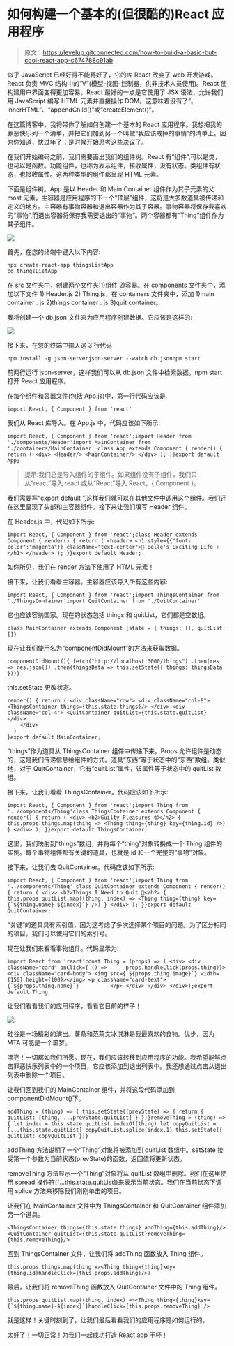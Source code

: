 # 如何构建一个基本的(但很酷的)React 应用程序

> 原文：<https://levelup.gitconnected.com/how-to-build-a-basic-but-cool-react-app-c674788c91ab>

似乎 JavaScript 已经好得不能再好了，它的库 React 改变了 web 开发游戏。React 负责 MVC 结构中的“V”(模型-视图-控制器，供非技术人员使用)。React 使构建用户界面变得更加容易。React 最好的一点是它使用了 JSX 语法，允许我们用 JavaScript 编写 HTML 元素并直接操作 DOM。这意味着没有了”。innerHTML”、“appendChild()”或“createElement()”。

在这篇博客中，我将带你了解如何创建一个基本的 React 应用程序。我想把我的罪恶快乐列一个清单，并把它们加到另一个叫做“我应该戒掉的事情”的清单上。因为你知道，快过年了；是时候开始思考这些决议了。

在我们开始编码之前，我们需要画出我们的组件树。React 有“组件”,可以是类，也可以是函数。功能组件，也称为表示组件，接收属性，没有状态。类组件有状态，也接收属性。这两种类型的组件都呈现 HTML 元素。

下面是组件树。App 是以 Header 和 Main Container 组件作为其子元素的父 most 元素。主容器是应用程序的下一个“顶层”组件，这将是大多数道具被传递和定义的地方。主容器有事物容器和退出容器作为其子容器。事物容器将保存我喜欢的“事物”,而退出容器将保存我需要退出的“事物”。两个容器都有“Thing”组件作为其子组件。

![](img/0bf853efb7276988dd282c7e24596aea.png)

首先，在您的终端中键入以下内容:

```
npx create-react-app thingsListApp
cd thingsListApp
```

在 src 文件夹中，创建两个文件夹:1)组件 2)容器。在 components 文件夹中，添加以下文件 1) Header.js 2) Thing.js，在 containers 文件夹中，添加 1)main container . js 2)things container . js 3)quit container。

我将创建一个 db.json 文件来为应用程序创建数据。它应该是这样的:

![](img/05559ab3f2271a752685bfa8f4782b98.png)

接下来，在您的终端中输入这 3 行代码

```
npm install -g json-serverjson-server --watch db.jsonnpm start
```

前两行运行 json-server，这样我们可以从 db.json 文件中检索数据。npm start 打开 React 应用程序。

在每个组件和容器文件(包括 App.js)中，第一行代码应该是

```
import React, { Component } from 'react'
```

我们从 React 库导入。在 App.js 中，代码应该如下所示:

```
import React, { Component } from 'react';import Header from './components/Header'import MainContainer from './containers/MainContainer' class App extends Component { render() { return ( <div> <Header/> <MainContainer/> </div> ); }}export default App;
```

> 提示:我们总是导入组件的子组件。如果组件没有子组件，我们只从“react”导入 react 或从“React”导入 React，{ Component }。

我们需要写“export default ”,这样我们就可以在其他文件中调用这个组件。我们还在这里呈现了头部和主容器组件。接下来让我们填写 Header 组件。

在 Header.js 中，代码如下所示:

```
import React, { Component } from 'react';class Header extends Component { render() { return ( <header> <h1 style={{"font-color":"magenta"}} className="text-center">🎀 Belle's Exciting Life ✌️</h1> </header> ); }}export default Header;
```

如你所见，我们在 render 方法下使用了 HTML 元素！

接下来，让我们看看主容器。主容器应该导入所有这些内容:

```
import React, { Component } from 'react';import ThingsContainer from './ThingsContainer'import QuitContainer from './QuitContainer'
```

它也应该容纳国家。现在的状态包括 things 和 quitList，它们都是空数组。

```
class MainContainer extends Component {state = { things: [], quitList: []}
```

现在让我们使用名为“componentDidMount”的方法来获取数据。

```
componentDidMount(){ fetch("http://localhost:3000/things") .then(res => res.json()) .then(thingsData => this.setState({ things: thingsData }))}
```

this.setState 更改状态。

```
render() { return ( <div className="row"> <div className="col-8"> <ThingsContainer things={this.state.things}/> </div> <div className="col-4"> <QuitContainer quitList={this.state.quitList} </div>
    </div>
  )
}export default MainContainer;
```

“things”作为道具从 ThingsContainer 组件中传递下来。Props 允许组件是动态的，这是我们传递信息给组件的方式。道具“东西”等于状态中的“东西”数组。类似地，对于 QuitContainer，它有“quitList”属性，该属性等于状态中的 quitList 数组。

接下来，让我们看看 ThingsContainer。代码应该如下所示:

```
import React, { Component } from 'react';import Thing from '../components/Thing'class ThingsContainer extends Component { render() { return ( <div> <h2>Guilty Pleasures 😍</h2> { this.props.things.map(thing => <Thing thing={thing} key={thing.id} />) } </div> ); }}export default ThingsContainer;
```

这里，我们映射到“things”数组，并将每个“thing”对象转换成一个 Thing 组件的实例。每个事物组件都有关键的道具，也就是 id 和一个完整的“事物”对象。

接下来，让我们去 QuitContainer。代码应该如下所示:

```
import React, { Component } from 'react';import Thing from '../components/Thing' class QuitContainer extends Component { render() { return ( <div> <h2>Things I Need to Quit 🚫</h2> { this.props.quitList.map((thing, index) => <Thing thing={thing} key={`${thing.name}-${index}`} />) } </div> ); }}export default QuitContainer;
```

“关键”的道具具有索引值，因为这考虑了多次选择某个项目的问题。为了区分相同的项目，我们可以使用它们的索引号。

现在让我们来看看事物组件。代码显示为:

```
import React from 'react'const Thing = (props) => ( <div> <div className="card" onClick={ () =>      props.handleClick(props.thing)}> <div className="card-body"> <img src={`${props.thing.image}`} width={150} height={100}></img> <p className="card-text"> {`${props.thing.name}`}          </p> </div> </div> </div>);export default Thing
```

让我们看看我们的应用程序，看看它目前的样子！

![](img/cf08503c7c362d95438aa45f25b7060f.png)

硅谷是一场精彩的演出。薯条和范莱文冰淇淋是我最喜欢的食物。优步，因为 MTA 可能是一个噩梦。

漂亮！一切都如我们所愿。现在，我们应该转移到应用程序的功能。我希望能够点击罪恶快乐列表中的一个项目，它应该添加到退出列表中。我还想通过点击从退出列表中删除一个项目。

让我们回到我们的 MainContainer 组件，并将这段代码添加到 componentDidMount()下。

```
addThing = (thing) => { this.setState((prevState) => { return { quitList: [thing, ...prevState.quitList] } })}removeThing = (thing) => { let index = this.state.quitList.indexOf(thing) let copyQuitList = [...this.state.quitList] copyQuitList.splice(index,1) this.setState({ quitList: copyQuitList })}
```

addThing 方法说明了一个“Thing”对象将被添加到 quitList 数组中。setState 接受第一个参数为当前状态(prevState)的函数，返回值将更新状态。

removeThing 方法显示一个“Thing”对象将从 quitList 数组中删除。我们在这里使用 spread 操作符([…this.state.quitList])来表示当前状态。我们在当前状态下调用 splice 方法来移除我们刚刚单击的项目。

让我们在 MainContainer 文件中为 ThingsContainer 和 QuitContainer 组件添加另一个道具。

```
<ThingsContainer things={this.state.things} addThing={this.addThing}/><QuitContainer quitList={this.state.quitList}removeThing={this.removeThing}/>
```

回到 ThingsContainer 文件，让我们将 addThing 函数放入 Thing 组件。

```
this.props.things.map(thing =><Thing thing={thing}key={thing.id}handleClick={this.props.addThing}/>)
```

最后，让我们将 removeThing 函数放入 QuitContainer 文件中的 Thing 组件。

```
this.props.quitList.map((thing, index) =><Thing thing={thing}key={`${thing.name}-${index}`}handleClick={this.props.removeThing} />
```

就是这样！关键时刻到了。让我们最后看看我们的应用程序是如何运行的。

太好了！一切正常！为我们一起成功打造 React app 干杯！
